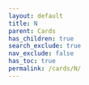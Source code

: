 ```yaml
---
layout: default
title: N
parent: Cards
has_children: true
search_exclude: true
nav_exclude: false
has_toc: true
permalink: /cards/N/
---
```

